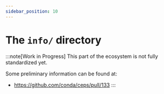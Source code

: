 ```yaml
---
sidebar_position: 10
---
```


# The `info/` directory

:::note[Work in Progress]
This part of the ecosystem is not fully standardized yet.

Some preliminary information can be found at:

- https://github.com/conda/ceps/pull/133
:::
